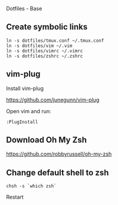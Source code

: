 Dotfiles - Base

## Create symbolic links

```
ln -s dotfiles/tmux.conf ~/.tmux.conf
ln -s dotfiles/vim ~/.vim
ln -s dotfiles/vimrc ~/.vimrc
ln -s dotfiles/zshrc ~/.zshrc
```

## vim-plug

Install vim-plug

https://github.com/junegunn/vim-plug

Open vim and run:

```
:PlugInstall
```

## Download Oh My Zsh

https://github.com/robbyrussell/oh-my-zsh

## Change default shell to zsh

```
chsh -s `which zsh`
```

Restart
